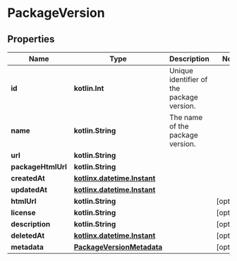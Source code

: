 
# PackageVersion

## Properties
Name | Type | Description | Notes
------------ | ------------- | ------------- | -------------
**id** | **kotlin.Int** | Unique identifier of the package version. | 
**name** | **kotlin.String** | The name of the package version. | 
**url** | **kotlin.String** |  | 
**packageHtmlUrl** | **kotlin.String** |  | 
**createdAt** | [**kotlinx.datetime.Instant**](kotlinx.datetime.Instant.md) |  | 
**updatedAt** | [**kotlinx.datetime.Instant**](kotlinx.datetime.Instant.md) |  | 
**htmlUrl** | **kotlin.String** |  |  [optional]
**license** | **kotlin.String** |  |  [optional]
**description** | **kotlin.String** |  |  [optional]
**deletedAt** | [**kotlinx.datetime.Instant**](kotlinx.datetime.Instant.md) |  |  [optional]
**metadata** | [**PackageVersionMetadata**](PackageVersionMetadata.md) |  |  [optional]



